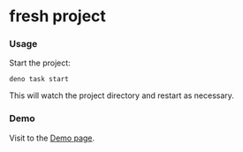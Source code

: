 # fresh project

### Usage

Start the project:

```
deno task start
```

This will watch the project directory and restart as necessary.

### Demo

Visit to the [Demo page](https://suehiro24-fresh-tutorial.deno.dev/).

